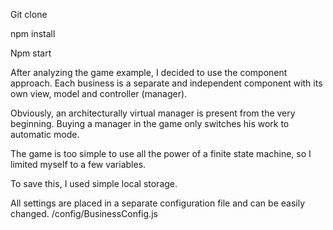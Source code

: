 Git clone

npm install

Npm start

After analyzing the game example, I decided to use the component approach. Each business is a separate and independent component with its own view, model and controller (manager).

Obviously, an architecturally virtual manager is present from the very beginning. Buying a manager in the game only switches his work to automatic mode.

The game is too simple to use all the power of a finite state machine, so I limited myself to a few variables.

To save this, I used simple local storage.

All settings are placed in a separate configuration file and can be easily changed. /config/BusinessConfig.js
